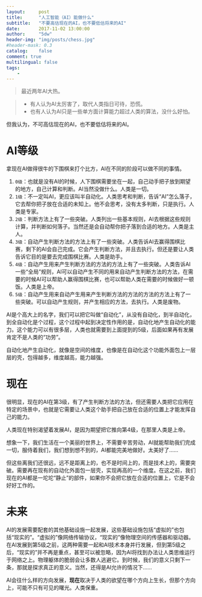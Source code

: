 ```yaml
---
layout:     post
title:      "人工智能（AI）能做什么"
subtitle:   "不要高估现在的AI，也不要低估将来的AI"
date:       2017-11-02 13:00:00
author:     "5dw"
header-img: "img/posts/chess.jpg"
#header-mask: 0.3
catalog:    false
comment: true
multilingual: false
tags:
    - 
---
```


> 最近两年AI大热。

> - 有人认为AI太厉害了，取代人类指日可待，恐慌。
> - 也有人认为AI只是一些单方面计算能力超过人类的算法，没什么好怕。

但我认为，不可高估现在的AI，也不要低估将来的AI。

# AI等级
拿现在AI做得很牛的下围棋来打个比方，AI在不同的阶段可以做不同的事情。

1. `0级`：也就是没有AI的时候，人下围棋需要坐在一起，自己动手把子放到期望的地方，自己计算和判断。AI当然没做什么。人类是一切。
2. `1级`：不一定叫AI，更应该叫半自动化。人类思考和判断，告诉“AI”怎么落子，它去帮你把子放在合适的未知上。他不会思考，没有太多判断，只是执行。人类是专家。
3. `2级`：判断方法上有了一些突破。人类列出一些基本规则，AI去根据这些规则计算，并判断如何落子。当然还是会自动帮你把子落到合适的地方。人类是主人。
4. `3级`：自动产生判断方法的方法上有了一些突破。人类告诉AI去赢得围棋比赛，剩下的AI会自己完成。它会产生判断方法，并且去执行。但还是要让人类告诉它目的是要去完成围棋比赛。人类是助手。
5. `4级`：自动产生用来产生判断方法的方法的方法上有了一些突破。人类告诉AI一些“全局”规则，AI可以自动产生不同的用来自动产生判断方法的方法，在需要的时候AI可以帮助人赢得围棋比赛，也可以帮助人类在需要的时候做好一顿饭。人类是上帝。
6. `5级`：自动产生用来自动产生用来产生判断方法的方法的方法的方法上有了一些突破。可以自动产生规则，并产生相应的方法，去执行。人类是废物。

AI是个高大上的名字，我们可以把它叫做“自动化”，从没有自动化，到半自动化，到全自动化是个过程，这个过程中起到决定性作用的是，自动化地产生自动化的能力。这个能力可以有很多层，人类也就需要到上面提到的5级，后面如果再有发展肯定不是人类的“功劳”。

自动化地产生自动化，就像是空间的维度，也像是在自动化这个功能外面包上一层层的壳，包得越多，维度越高，能力越强。

# 现在
很明显，现在的AI在第3级，有了产生判断方法的方法，但还需要人类把它应用在特定的场景中，也就是它需要让人类这个助手把自己放在合适的位置上才能发挥自己的能力。

人类现在特别渴望着发展AI，是因为期望把它推向第4级，在那里人类是上帝。

想象一下，我们生活在一个美丽的世界上，不需要辛苦劳动，AI就能帮助我们完成一切，服侍着我们，我们想到想不到的，AI都能完美地做好。太美好了……

但这些离我们还很远，远不是距离上的，也不是时间上的，而是技术上的，需要突破。需要再在现有的自动化外面包一层壳，实现再高的一个维度。在这之前，我们现在的AI都是一坨坨“静止”的部件，如果你不会把它放在合适的位置上，它是不会好好工作的。

# 未来
AI的发展需要配套的其他基础设施一起发展，这些基础设施包括“虚拟的”也包括“现实的”。“虚拟的”像网络传输协议，“现实的”像物理空间的传感器和驱动器。在AI发展到第5级之前，这两种需要一起和AI技术本身并行发展，但到第5级之后，“现实的”并不再是重点，甚至可以被忽略，因为AI将找到办法让人类思维运行于网络之上。物理躯体的脆弱会让多数人逃避它。到时候，我们的意义只剩下一条，那就是探求真正的意义。当然，还得是AI允许的情况下……


AI会往什么样的方向发展，**现在**取决于人类的欲望在哪个方向上生长，但那个方向上，可能不只有可见的曙光。人类保重。